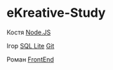 # eKreative-Study

Костя [Node.JS]()

Ігор [SQL Lite]() [Git]()

Роман [FrontEnd](https://github.com/IRONKAGE/eKreative-Study/tree/master/FrontEnd)
